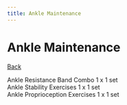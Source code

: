 ```yaml
---
title: Ankle Maintenance
---
```


# Ankle Maintenance

[Back](./index)

Ankle Resistance Band Combo 1 x 1 set<br>
Ankle Stability Exercises 1 x 1 set<br>
Ankle Proprioception Exercises 1 x 1 set<br>
